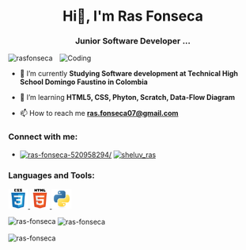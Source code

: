<h1 align="center">Hi👋, I'm Ras Fonseca</h1>
<h3 align="center"> Junior Software Developer ... </h3>
<img align="right" alt="Coding" width ="400" src= "https://cdn3.iconfinder.com/data/icons/businessman-character-1/100/man_104_young_man_boy_programming_software_computer_people-1024.png"


<p align="left"> <img src="https://komarev.com/ghpvc/?username=rasfonseca&label=Profile%20views&color=0e75b6&style=flat" alt="rasfonseca" /> </p>

- 🔭 I’m currently **Studying Software development at Technical High School Domingo Faustino in Colombia**

- 🌱 I’m learning **HTML5, CSS, Phyton, Scratch, Data-Flow Diagram**

- 📫 How to reach me **ras.fonseca07@gmail.com**

<h3 align="left">Connect with me:</h3>
<p align="left">
  
- <a href="https://www.linkedin.com/in/ras-fonseca-520958294/" target="blank"><img align="center" src="https://raw.githubusercontent.com/rahuldkjain/github-profile-readme-generator/master/src/images/icons/Social/linked-in-alt.svg" alt="ras-fonseca-520958294/" height="30" width="40" /></a>
<a href="https://www.instagram.com/sheluv_ras/" target="blank"><img align="center" src="https://raw.githubusercontent.com/rahuldkjain/github-profile-readme-generator/master/src/images/icons/Social/instagram.svg" alt="sheluv_ras" height="30" width="40" /></a>
</p>


<h3 align="left">Languages and Tools:</h3>
<p align="left"> <a href="https://www.w3schools.com/css/" target="_blank" rel="noreferrer"> <img src="https://raw.githubusercontent.com/devicons/devicon/master/icons/css3/css3-original-wordmark.svg" alt="css3" width="40" height="40"/> </a> <a href="https://www.w3.org/html/" target="_blank" rel="noreferrer"> <img src="https://raw.githubusercontent.com/devicons/devicon/master/icons/html5/html5-original-wordmark.svg" alt="html5" width="40" height="40"/> </a> <a href="https://www.python.org" target="_blank" rel="noreferrer"> <img src="https://raw.githubusercontent.com/devicons/devicon/master/icons/python/python-original.svg" alt="python" width="40" height="40"/> </a> </p>

<p><img align="left" src="https://github-readme-stats.vercel.app/api/top-langs?username=ras-fonseca&show_icons=true&locale=en&layout=compact" alt="ras-fonseca" /></p>

<p>&nbsp;<img align="center" src="https://github-readme-stats.vercel.app/api?username=ras-fonseca&show_icons=true&locale=en" alt="ras-fonseca" /></p>

<p><img align="center" src="https://github-readme-streak-stats.herokuapp.com/?user=ras-fonseca&" alt="ras-fonseca" /></p>
